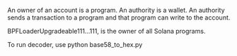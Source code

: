 An owner of an account is a program. An authority is a wallet. An authority sends a transaction to a program and that program can write to the account.

BPFLoaderUpgradeable111…111, is the owner of all Solana programs.

To run decoder, use python base58_to_hex.py







